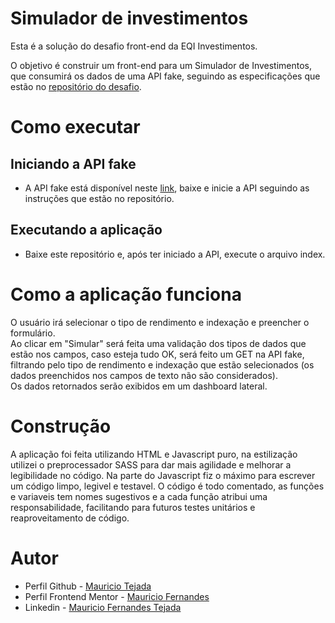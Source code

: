 # Simulador de investimentos

Esta é a solução do desafio front-end da EQI Investimentos.

O objetivo é construir um front-end para um Simulador de Investimentos, que consumirá os dados de uma API fake, seguindo as especificações que estão no [repositório do desafio](https://github.com/eqi-investimentos/desafio-frontend).

# Como executar

## Iniciando a API fake
* A API fake está disponível neste [link](https://github.com/eqi-investimentos/desafio-fake-api), baixe e inicie a API seguindo as instruções que estão no repositório.

## Executando a aplicação
* Baixe este repositório e, após ter iniciado a API, execute o arquivo index.

# Como a aplicação funciona

O usuário irá selecionar o tipo de rendimento e indexação e preencher o formulário. <br>Ao clicar em "Simular" será feita uma validação dos tipos de dados que estão nos campos, caso esteja tudo OK, será feito um GET na API fake, filtrando pelo tipo de rendimento e indexação que estão selecionados (os dados preenchidos nos campos de texto não são considerados).<br>
Os dados retornados serão exibidos em um dashboard lateral.

# Construção

A aplicação foi feita utilizando HTML e Javascript puro, na estilização utilizei o preprocessador SASS para dar mais agilidade e melhorar a legibilidade no código. Na parte do Javascript fiz o máximo para escrever um código limpo, legivel e testavel. O código é todo comentado, as funções e variaveis tem nomes sugestivos e a cada função atribui uma responsabilidade, facilitando para futuros testes unitários e reaproveitamento de código.

# Autor

- Perfil Github - [Mauricio Tejada](https://github.com/mauricio-tejada)
- Perfil Frontend Mentor - [Mauricio Fernandes](https://www.frontendmentor.io/profile/mauricio-tejada)
- Linkedin - [Mauricio Fernandes Tejada](https://www.linkedin.com/in/mauricio-tfernandes/)


